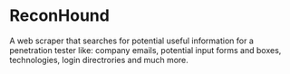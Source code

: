 # ReconHound
A web scraper that searches for potential useful information for a penetration tester like: company emails, potential input forms and boxes, technologies, login directrories and much more.
